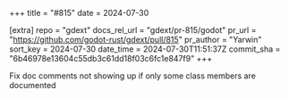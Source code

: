 +++
title = "#815"
date = 2024-07-30

[extra]
repo = "gdext"
docs_rel_url = "gdext/pr-815/godot"
pr_url = "https://github.com/godot-rust/gdext/pull/815"
pr_author = "Yarwin"
sort_key = 2024-07-30
date_time = 2024-07-30T11:51:37Z
commit_sha = "6b46978e13604c55db3c61dd18f03c6fc1e847f9"
+++

Fix doc comments not showing up if only some class members are documented
